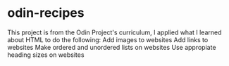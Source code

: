 # odin-recipes
This project is from the Odin Project's curriculum, I applied what I learned about HTML to do the following:
Add images to websites
Add links to websites
Make ordered and unordered lists on websites
Use appropiate heading sizes on websites
